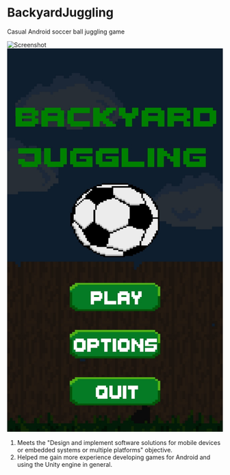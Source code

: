# BackyardJuggling

Casual Android soccer ball juggling game

![Screenshot](Https://www.github.com/EliteFourAgatha/BackyardJuggling/README/Screenshot_MainMenu.jpg)
![Screenshot](/README/Screenshot_MainMenu.jpg)
1. Meets the "Design and implement software solutions for mobile devices or embedded systems or multiple platforms" objective.
2. Helped me gain more experience developing games for Android and using the Unity engine in general.
